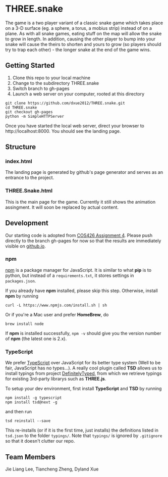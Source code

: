 # THREE.snake

The game is a two player variant of a classic snake game which takes place on a 3-D surface (eg. a sphere, a torus, a mobius strip) instead of on a plane. As with all snake games, eating stuff on the map will allow the snake to grow in length. In addition, causing the other player to bump into your snake will cause the theirs to shorten and yours to grow (so players should try to trap each other) - the longer snake at the end of the game wins.

## Getting Started

1. Clone this repo to your local machine
2. Change to the subdirectory THREE.snake
3. Switch branch to gh-pages
4. Launch a web server on your computer, rooted at this directory

```
git clone https://github.com/dxue2012/THREE.snake.git
cd THREE.snake
git checkout gh-pages
python -m SimpleHTTPServer
```

Once you have started the local web server, direct your browser to http://localhost:8000. You should see the landing page.

## Structure
### index.html
The landing page is generated by github's page generator and serves as an entrance to the project.

### THREE.Snake.html
This is the main page for the game. Currently it still shows the animation assingment. It will soon be replaced by actual content.

## Development

Our starting code is adopted from [COS426 Assignment 4](http://www.cs.princeton.edu/courses/archive/spring15/cos426/assign4/). Please push directly to the branch gh-pages for now so that the results are immediately visible on [github.io](http://dxue2012.github.io/THREE.snake).

### npm
[npm](https://github.com/npm/npm) is a package manager for JavaScript. It is similar to what **pip** is to python, but instead of a `requirements.txt`, it stores settings in `packages.json`.

If you already have **npm** installed, please skip this step. Otherwise, install **npm** by running
```
curl -L https://www.npmjs.com/install.sh | sh
```

Or if you're a Mac user and prefer **HomeBrew**, do
```
brew install node
```

If **npm** is installed successfully, `npm -v` should give you the version number of **npm** (the latest one is 2.x).

### TypeScript
We prefer [TypeScript](http://www.typescriptlang.org/) over JavaScript for its better type system (Well to be fair, JavaScript has no types...). A really cool plugin called **TSD** allows us to install typings from project [DefinitelyTyped](https://github.com/DefinitelyTyped/tsd), from which we retrieve typings for existing 3rd-party librarys such as **THREE.js**. 

To setup your dev environment, first install **TypeScript** and **TSD** by running
```
npm install -g typescript
npm install tsd@next -g
```
and then run
```
tsd reinstall --save
```

This re-installs (or if it is the first time, just installs) the definitions listed in `tsd.json` to the folder `typings/`. Note that `typings/` is ignored by `.gitignore` so that it doesn't clutter our repo.

## Team Members

Jie Liang Lee, Tiancheng Zheng, Dyland Xue

